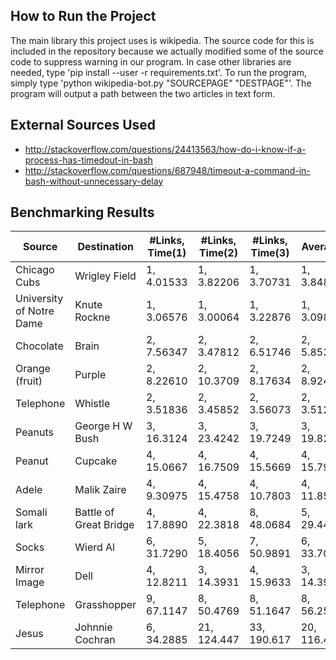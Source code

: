 
How to Run the Project
----------------------

The main library this project uses is wikipedia. The source code for this is included in the repository because we actually modified some of the source code to suppress warning in our program. In case other libraries are needed, type 'pip install --user -r requirements.txt'. To run the program, simply type 'python wikipedia-bot.py "SOURCEPAGE" "DESTPAGE"'. The program will output a path between the two articles in text form.


External Sources Used
----------------------

- http://stackoverflow.com/questions/24413563/how-do-i-know-if-a-process-has-timedout-in-bash
- http://stackoverflow.com/questions/687948/timeout-a-command-in-bash-without-unnecessary-delay

Benchmarking Results
--------------------



| Source                         | Destination                    | #Links, Time(1) | #Links, Time(2) | #Links, Time(3) | Average    |
|--------------------------------|--------------------------------|-----------------|-----------------|-----------------|------------|
| Chicago Cubs                   | Wrigley Field                  | 1, 4.01533      | 1, 3.82206      | 1, 3.70731      | 1, 3.84823 |
| University of Notre Dame       | Knute Rockne                   | 1, 3.06576      | 1, 3.00064      | 1, 3.22876      | 1, 3.09839 |
| Chocolate                      | Brain                          | 2, 7.56347      | 2, 3.47812      | 2, 6.51746      | 2, 5.85302 |
| Orange (fruit)                 | Purple                         | 2, 8.22610      | 2, 10.3709      | 2, 8.17634      | 2, 8.92445 |
| Telephone                      | Whistle                        | 2, 3.51836      | 2, 3.45852      | 2, 3.56073      | 2, 3.51254 |
| Peanuts                        | George H W Bush                | 3, 16.3124      | 3, 23.4242      | 3, 19.7249      | 3, 19.8205 |
| Peanut                         | Cupcake                        | 4, 15.0667      | 4, 16.7509      | 4, 15.5669      | 4, 15.7948 |
| Adele                          | Malik Zaire                    | 4, 9.30975      | 4, 15.4758      | 4, 10.7803      | 4, 11.8553 |
| Somali lark                    | Battle of Great Bridge         | 4, 17.8890      | 4, 22.3818      | 8, 48.0684      | 5, 29.4464 |
| Socks                          | Wierd Al                       | 6, 31.7290      | 5, 18.4056      | 7, 50.9891      | 6, 33.7079 |
| Mirror Image                   | Dell                           | 4, 12.8211      | 3, 14.3931      | 4, 15.9633      | 3, 14.3925 |
| Telephone                      | Grasshopper                    | 9, 67.1147      | 8, 50.4769      | 8, 51.1647      | 8, 56.2521 |
| Jesus                          | Johnnie Cochran                | 6, 34.2885      | 21, 124.447      | 33, 190.617      | 20, 116.451 |

